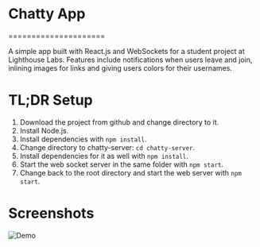 # Chatty App
=====================

A simple app built with React.js and WebSockets for a student project at Lighthouse Labs. Features include notifications when users leave and join, inlining images for links and giving users colors for their usernames.

# TL;DR Setup
1. Download the project from github and change directory to it.
2. Install Node.js.
3. Install dependencies with `npm install`.
4. Change directory to chatty-server: `cd chatty-server`.
5. Install dependencies for it as well with `npm install`.
6. Start the web socket server in the same folder with `npm start`.
7. Change back to the root directory and start the web server with `npm start`.

# Screenshots
![Demo](blah "Alice and Bob using the chat app")
